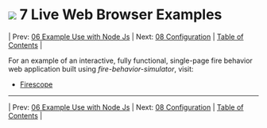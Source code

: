 #  ![](favicon.png) 7 Live Web Browser Examples

| Prev: [06 Example Use with Node Js](./06_ExampleUseWithNodeJs.md) | Next: [08 Configuration](./08_Configuration.md) | [Table of Contents](../README.md) |

For an example of an interactive, fully functional, single-page fire behavior web application built using *fire-behavior-simulator*, visit:

- [Firescope](http://cbevins-firescope.surge.sh)

---

| Prev: [06 Example Use with Node Js](./06_ExampleUseWithNodeJs.md) | Next: [08 Configuration](./08_Configuration.md) | [Table of Contents](../README.md) |
